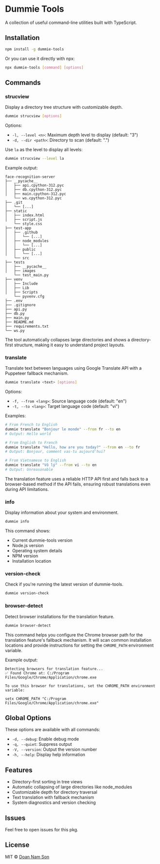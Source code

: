 # Dummie Tools

A collection of useful command-line utilities built with TypeScript.

## Installation

```bash
npm install -g dummie-tools
```

Or you can use it directly with npx:

```bash
npx dummie-tools [command] [options]
```

## Commands

### strucview

Display a directory tree structure with customizable depth.

```bash
dummie strucview [options]
```

Options:

- `-l, --level <n>`: Maximum depth level to display (default: "3")
- `-d, --dir <path>`: Directory to scan (default: ".")

Use `la` as the level to display all levels:

```bash
dummie strucview --level la
```

Example output:

```
face-recognition-server
├── __pycache__
│   ├── api.cpython-312.pyc
│   ├── db.cpython-312.pyc
│   ├── main.cpython-312.pyc
    └── ws.cpython-312.pyc
├── .git
│   └── [...]
├── static
│   ├── index.html
│   ├── script.js
    └── style.css
├── test-app
│   ├── .github
│   │   └── [...]
│   ├── node_modules
│   │   └── [...]
│   ├── public
│   │   └── [...]
    └── src
├── tests
│   ├── __pycache__
│   ├── images
    └── test_main.py
├── venv
│   ├── Include
│   ├── Lib
│   ├── Scripts
    └── pyvenv.cfg
├── .env
├── .gitignore
├── api.py
├── db.py
├── main.py
├── README.md
├── requirements.txt
└── ws.py
```

The tool automatically collapses large directories and shows a directory-first structure, making it easy to understand project layouts.

### translate

Translate text between languages using Google Translate API with a Puppeteer fallback mechanism.

```bash
dummie translate <text> [options]
```

Options:
- `-f, --from <lang>`: Source language code (default: "en")
- `-t, --to <lang>`: Target language code (default: "vi")

Examples:

```bash
# From French to English
dummie translate "Bonjour le monde" --from fr --to en
# Output: Hello world

# From English to French
dummie translate "Hello, how are you today?" --from en --to fr
# Output: Bonjour, comment vas-tu aujourd'hui?

# From Vietnamese to English
dummie translate "Vô lý" --from vi --to en
# Output: Unreasonable
```

The translation feature uses a reliable HTTP API first and falls back to a browser-based method if the API fails, ensuring robust translations even during API limitations.

### info

Display information about your system and environment.

```bash
dummie info
```

This command shows:
- Current dummie-tools version
- Node.js version
- Operating system details
- NPM version
- Installation location

### version-check

Check if you're running the latest version of dummie-tools.

```bash
dummie version-check
```

### browser-detect

Detect browser installations for the translation feature.

```bash
dummie browser-detect
```

This command helps you configure the Chrome browser path for the translation feature's fallback mechanism. It will scan common installation locations and provide instructions for setting the `CHROME_PATH` environment variable.

Example output:

```
Detecting browsers for translation feature...
✅ Found Chrome at: C:/Program Files/Google/Chrome/Application/chrome.exe

To use this browser for translations, set the CHROME_PATH environment variable:

setx CHROME_PATH "C:/Program Files/Google/Chrome/Application/chrome.exe"
```

## Global Options

These options are available with all commands:

- `-d, --debug`: Enable debug mode
- `-q, --quiet`: Suppress output
- `-V, --version`: Output the version number
- `-h, --help`: Display help information

## Features

- Directory-first sorting in tree views
- Automatic collapsing of large directories like node_modules
- Customizable depth for directory traversal
- Text translation with fallback mechanism
- System diagnostics and version checking

## Issues

Feel free to open issues for this pkg.

## License

MIT © [Doan Nam Son](https://github.com/sondoannam)
